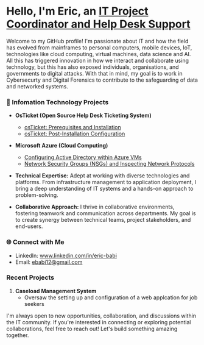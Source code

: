 # Hello, I'm Eric, an <a href="www.linkedin.com/in/eric-babi">IT Project Coordinator and Help Desk Support</a></h1>

Welcome to my GitHub profile! I'm passionate about IT and how the field has evolved from mainframes to personal computers, mobile devices, IoT, technologies like cloud computing, virtual machines, data science and AI. All this has triggered innovation in how we interact and collaborate using technology, but this has also exposed individuals, organisations,  and governments to digital attacks. With that in mind, my goal is to work in Cybersecurty and Digital Forensics to contribute to the safeguarding of data and networked systems.  


### 💼 Infomation Technology Projects
- <b>OsTicket (Open Source Help Desk Ticketing System)</b>
  - [osTicket: Prerequisites and Installation](https://github.com/hcorry2020/osticket-prereqs)
  - [osTicket: Post-Installation Configuration](https://github.com/hcorry2020//post-install-config)
- <b>Microsoft Azure (Cloud Computing)</b>
  - [Configuring Active Directory within Azure VMs](https://github.com/hcorry2020/configure-ad)
  - [Network Security Groups (NSGs) and Inspecting Network Protocols](https://github.com/hcorry2020/azure-network-protocols)

- **Technical Expertise:** Adept at working with diverse technologies and platforms. From infrastructure management to application deployment, I bring a deep understanding of IT systems and a hands-on approach to problem-solving.

- **Collaborative Approach:** I thrive in collaborative environments, fostering teamwork and communication across departments. My goal is to create synergy between technical teams, project stakeholders, and end-users.

### 🌐 Connect with Me

- LinkedIn: www.linkedin.com/in/eric-babi 
- Email: ebabi12@gmail.com

### Recent Projects

1. **Caseload Management System**
   - Oversaw the setting up and configuration of a web applcation for job seekers 

I'm always open to new opportunities, collaboration, and discussions within the IT community. If you're interested in connecting or exploring potential collaborations, feel free to reach out! Let's build something amazing together.



